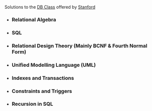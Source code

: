 Solutions to the [DB Class](https://lagunita.stanford.edu/courses/DB/2014/SelfPaced/about) offered by [Stanford](https://www.stanford.edu/)

* ###  Relational Algebra

* ###  SQL

* ### Relational Design Theory (Mainly BCNF & Fourth Normal Form)

* ### Unified Modelling Language (UML)

* ### Indexes and Transactions 

* ### Constraints and Triggers

* ### Recursion in SQL
